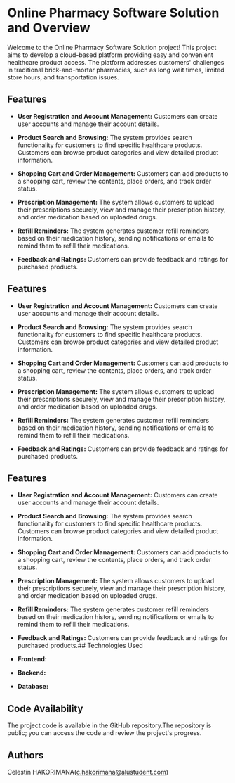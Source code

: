 
# Online Pharmacy Software Solution and Overview
Welcome to the Online Pharmacy Software Solution project! This project aims to develop a cloud-based platform providing easy and convenient healthcare product access. The platform addresses customers' challenges in traditional brick-and-mortar pharmacies, such as long wait times, limited store hours, and transportation issues.

## Features
- **User Registration and Account Management:** Customers can create user accounts and manage their account details.

- **Product Search and Browsing:** The system provides search functionality for customers to find specific healthcare products. Customers can browse product categories and view detailed product information.

- **Shopping Cart and Order Management:** Customers can add products to a shopping cart, review the contents, place orders, and track order status.

- **Prescription Management:** The system allows customers to upload their prescriptions securely, view and manage their prescription history, and order medication based on uploaded drugs.

- **Refill Reminders:** The system generates customer refill reminders based on their medication history, sending notifications or emails to remind them to refill their medications.

- **Feedback and Ratings:** Customers can provide feedback and ratings for purchased products.
## Features
- **User Registration and Account Management:** Customers can create user accounts and manage their account details.

- **Product Search and Browsing:** The system provides search functionality for customers to find specific healthcare products. Customers can browse product categories and view detailed product information.

- **Shopping Cart and Order Management:** Customers can add products to a shopping cart, review the contents, place orders, and track order status.

- **Prescription Management:** The system allows customers to upload their prescriptions securely, view and manage their prescription history, and order medication based on uploaded drugs.

- **Refill Reminders:** The system generates customer refill reminders based on their medication history, sending notifications or emails to remind them to refill their medications.

- **Feedback and Ratings:** Customers can provide feedback and ratings for purchased products.
## Features
- **User Registration and Account Management:** Customers can create user accounts and manage their account details.

- **Product Search and Browsing:** The system provides search functionality for customers to find specific healthcare products. Customers can browse product categories and view detailed product information.

- **Shopping Cart and Order Management:** Customers can add products to a shopping cart, review the contents, place orders, and track order status.

- **Prescription Management:** The system allows customers to upload their prescriptions securely, view and manage their prescription history, and order medication based on uploaded drugs.

- **Refill Reminders:** The system generates customer refill reminders based on their medication history, sending notifications or emails to remind them to refill their medications.

- **Feedback and Ratings:** Customers can provide feedback and ratings for purchased products.## Technologies Used

- **Frontend:** 
- **Backend:** 
- **Database:** 
## Code Availability

The project code is available in the GitHub repository.The repository is public; you can access the code and review the project's progress.
## Authors
Celestin HAKORIMANA(c.hakorimana@alustudent.com)
